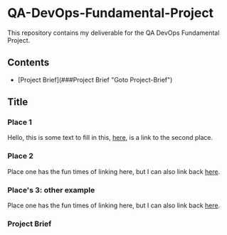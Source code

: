# QA-DevOps-Fundamental-Project
This repository contains my deliverable for the QA DevOps Fundamental Project.

## Contents
*  [Project Brief](###Project Brief "Goto Project-Brief")


## Title

### Place 1

Hello, this is some text to fill in this, [here](#place-2), is a link to the second place.

### Place 2

Place one has the fun times of linking here, but I can also link back [here](#place-1).

### Place's 3: other example

Place one has the fun times of linking here, but I can also link back [here](#places-3-other-example).


### Project Brief
